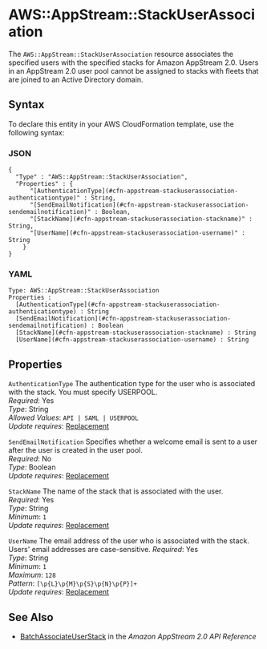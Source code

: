 # AWS::AppStream::StackUserAssociation<a name="aws-resource-appstream-stackuserassociation"></a>

The `AWS::AppStream::StackUserAssociation` resource associates the specified users with the specified stacks for Amazon AppStream 2\.0\. Users in an AppStream 2\.0 user pool cannot be assigned to stacks with fleets that are joined to an Active Directory domain\.

## Syntax<a name="aws-resource-appstream-stackuserassociation-syntax"></a>

To declare this entity in your AWS CloudFormation template, use the following syntax:

### JSON<a name="aws-resource-appstream-stackuserassociation-syntax.json"></a>

```
{
  "Type" : "AWS::AppStream::StackUserAssociation",
  "Properties" : {
      "[AuthenticationType](#cfn-appstream-stackuserassociation-authenticationtype)" : String,
      "[SendEmailNotification](#cfn-appstream-stackuserassociation-sendemailnotification)" : Boolean,
      "[StackName](#cfn-appstream-stackuserassociation-stackname)" : String,
      "[UserName](#cfn-appstream-stackuserassociation-username)" : String
    }
}
```

### YAML<a name="aws-resource-appstream-stackuserassociation-syntax.yaml"></a>

```
Type: AWS::AppStream::StackUserAssociation
Properties : 
﻿  [AuthenticationType](#cfn-appstream-stackuserassociation-authenticationtype) : String
﻿  [SendEmailNotification](#cfn-appstream-stackuserassociation-sendemailnotification) : Boolean
﻿  [StackName](#cfn-appstream-stackuserassociation-stackname) : String
﻿  [UserName](#cfn-appstream-stackuserassociation-username) : String
```

## Properties<a name="aws-resource-appstream-stackuserassociation-properties"></a>

`AuthenticationType`  <a name="cfn-appstream-stackuserassociation-authenticationtype"></a>
The authentication type for the user who is associated with the stack\. You must specify USERPOOL\.  
*Required*: Yes  
*Type*: String  
*Allowed Values*: `API | SAML | USERPOOL`  
*Update requires*: [Replacement](https://docs.aws.amazon.com/AWSCloudFormation/latest/UserGuide/using-cfn-updating-stacks-update-behaviors.html#update-replacement)

`SendEmailNotification`  <a name="cfn-appstream-stackuserassociation-sendemailnotification"></a>
Specifies whether a welcome email is sent to a user after the user is created in the user pool\.  
*Required*: No  
*Type*: Boolean  
*Update requires*: [Replacement](https://docs.aws.amazon.com/AWSCloudFormation/latest/UserGuide/using-cfn-updating-stacks-update-behaviors.html#update-replacement)

`StackName`  <a name="cfn-appstream-stackuserassociation-stackname"></a>
The name of the stack that is associated with the user\.  
*Required*: Yes  
*Type*: String  
*Minimum*: `1`  
*Update requires*: [Replacement](https://docs.aws.amazon.com/AWSCloudFormation/latest/UserGuide/using-cfn-updating-stacks-update-behaviors.html#update-replacement)

`UserName`  <a name="cfn-appstream-stackuserassociation-username"></a>
The email address of the user who is associated with the stack\.  
Users' email addresses are case\-sensitive\.
*Required*: Yes  
*Type*: String  
*Minimum*: `1`  
*Maximum*: `128`  
*Pattern*: `[\p{L}\p{M}\p{S}\p{N}\p{P}]+`  
*Update requires*: [Replacement](https://docs.aws.amazon.com/AWSCloudFormation/latest/UserGuide/using-cfn-updating-stacks-update-behaviors.html#update-replacement)

## See Also<a name="aws-resource-appstream-stackuserassociation--seealso"></a>
+  [BatchAssociateUserStack](https://docs.aws.amazon.com/appstream2/latest/APIReference/API_BatchAssociateUserStack.html) in the *Amazon AppStream 2\.0 API Reference* 